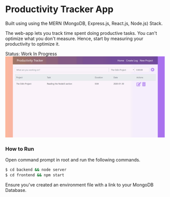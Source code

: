 # Productivity Tracker App
Built using using the MERN (MongoDB, Express.js, React.js, Node.js) Stack.

The web-app lets you track time spent doing productive tasks. You can't optimize what you don't measure. Hence, start by measuring your productivity to optimize it.

Status: Work In Progress
![preview](https://github.com/shivamsaigupta/mern-productivity-tracker/blob/master/preview.gif)

### How to Run

Open command prompt in root and run the following commands.

```sh
$ cd backend && node server
$ cd frontend && npm start
```

Ensure you've created an environment file with a link to your MongoDB Database.

